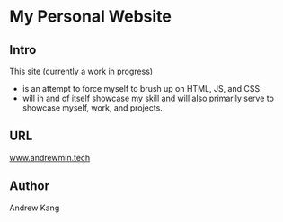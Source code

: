 # My Personal Website

## Intro
This site (currently a work in progress) 
* is an attempt to force myself to brush up on HTML, JS, and CSS.
* will in and of itself showcase my skill and will also primarily serve to showcase myself, work, and projects.

## URL
www.andrewmin.tech

## Author
Andrew Kang
